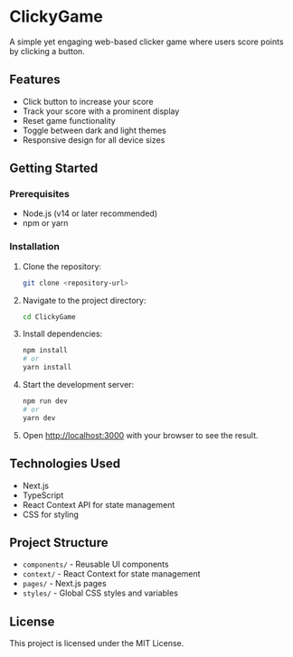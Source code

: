 # ClickyGame

A simple yet engaging web-based clicker game where users score points by clicking a button.

## Features

- Click button to increase your score
- Track your score with a prominent display
- Reset game functionality
- Toggle between dark and light themes
- Responsive design for all device sizes

## Getting Started

### Prerequisites

- Node.js (v14 or later recommended)
- npm or yarn

### Installation

1. Clone the repository:
   ```bash
   git clone <repository-url>
   ```

2. Navigate to the project directory:
   ```bash
   cd ClickyGame
   ```

3. Install dependencies:
   ```bash
   npm install
   # or
   yarn install
   ```

4. Start the development server:
   ```bash
   npm run dev
   # or
   yarn dev
   ```

5. Open [http://localhost:3000](http://localhost:3000) with your browser to see the result.

## Technologies Used

- Next.js
- TypeScript
- React Context API for state management
- CSS for styling

## Project Structure

- `components/` - Reusable UI components
- `context/` - React Context for state management
- `pages/` - Next.js pages
- `styles/` - Global CSS styles and variables

## License

This project is licensed under the MIT License.
